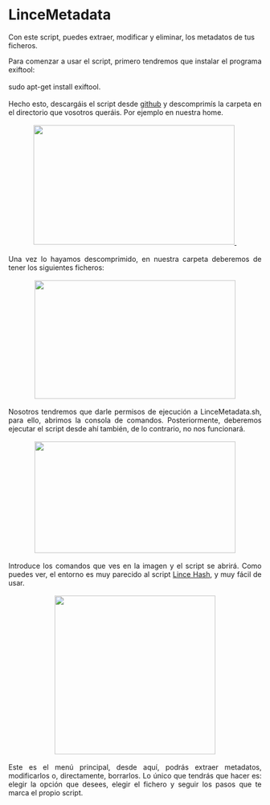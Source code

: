 # LinceMetadata

Con este script, puedes extraer, modificar y eliminar, los metadatos de tus ficheros.
<div style="text-align: justify;">
Para comenzar a usar el script, primero tendremos que instalar el programa exiftool:</div>
<div style="text-align: justify;">
<br /></div>
<div style="text-align: justify;">
sudo apt-get install exiftool.</div>
<div style="text-align: justify;">
<br /></div>
<div style="text-align: justify;">
Hecho esto, descargáis el script desde <a href="https://github.com/jcgarciagamero/LinceMetadata.git">github</a> y descomprimís la carpeta en el directorio que vosotros queráis. Por ejemplo en nuestra home. </div>
<br />
<div class="separator" style="clear: both; text-align: center;">
<a href="https://2.bp.blogspot.com/-EQp8Dwuh4O4/WJZcTZsLy4I/AAAAAAAAB9Q/2OND2ytDdogLJTUWfr2A1gIep-a_47uAQCLcB/s1600/1.png" imageanchor="1" style="margin-left: 1em; margin-right: 1em;"><img border="0" height="238" src="https://2.bp.blogspot.com/-EQp8Dwuh4O4/WJZcTZsLy4I/AAAAAAAAB9Q/2OND2ytDdogLJTUWfr2A1gIep-a_47uAQCLcB/s400/1.png" width="400" />&nbsp;</a></div>
<div class="separator" style="clear: both; text-align: justify;">
<br /></div>
<div class="separator" style="clear: both; text-align: justify;">
Una vez lo hayamos descomprimido, en nuestra carpeta deberemos de tener los siguientes ficheros:</div>
<div class="separator" style="clear: both; text-align: left;">
<br /></div>
<div class="separator" style="clear: both; text-align: center;">
<a href="https://1.bp.blogspot.com/-8dU0eQwVzVs/WJZdSckRy0I/AAAAAAAAB9Y/2whuXzd0ShAEyf8bZ4oPuyB4_YUD4bJDwCLcB/s1600/2.png" imageanchor="1" style="margin-left: 1em; margin-right: 1em;"><img border="0" height="236" src="https://1.bp.blogspot.com/-8dU0eQwVzVs/WJZdSckRy0I/AAAAAAAAB9Y/2whuXzd0ShAEyf8bZ4oPuyB4_YUD4bJDwCLcB/s400/2.png" width="400" /></a></div>
<div class="separator" style="clear: both; text-align: left;">
<br /></div>
<div style="text-align: justify;">
Nosotros tendremos que darle permisos de ejecución a LinceMetadata.sh, para ello, abrimos la consola de comandos. Posteriormente, deberemos ejecutar el script desde ahí también, de lo contrario, no nos funcionará.</div>
<br />
<div class="separator" style="clear: both; text-align: center;">
<a href="https://2.bp.blogspot.com/-60WuiSrOLN0/WJZd7NHWb3I/AAAAAAAAB9g/Tg2hcPtzJNwrGbp2DS32J65BJr0-qr4FQCLcB/s1600/3.png" imageanchor="1" style="margin-left: 1em; margin-right: 1em;"><img border="0" height="222" src="https://2.bp.blogspot.com/-60WuiSrOLN0/WJZd7NHWb3I/AAAAAAAAB9g/Tg2hcPtzJNwrGbp2DS32J65BJr0-qr4FQCLcB/s400/3.png" width="400" /></a></div>
<br />
<div style="text-align: justify;">
Introduce los comandos que ves en la imagen y el script se abrirá. Como puedes ver, el entorno es muy parecido al script <a href="https://www.elblogdelroot.com/2017/01/lince-hash-script-para-realizar.html">Lince Hash</a>, y muy fácil de usar.</div>
<br />
<div class="separator" style="clear: both; text-align: center;">
<a href="https://1.bp.blogspot.com/-SRPmtvhseKM/WJZeW45jRDI/AAAAAAAAB9k/xv-kzahzl_wDLhzUN8AsdhPdps1KbD-ZgCLcB/s1600/4.png" imageanchor="1" style="margin-left: 1em; margin-right: 1em;"><img border="0" height="316" src="https://1.bp.blogspot.com/-SRPmtvhseKM/WJZeW45jRDI/AAAAAAAAB9k/xv-kzahzl_wDLhzUN8AsdhPdps1KbD-ZgCLcB/s320/4.png" width="320" /></a></div>
<br />
<div style="text-align: justify;">
Este es el menú principal, desde aquí, podrás extraer metadatos, modificarlos o, directamente, borrarlos. Lo único que tendrás que hacer es: elegir la opción que desees, elegir el fichero y seguir los pasos que te marca el propio script.</div>
